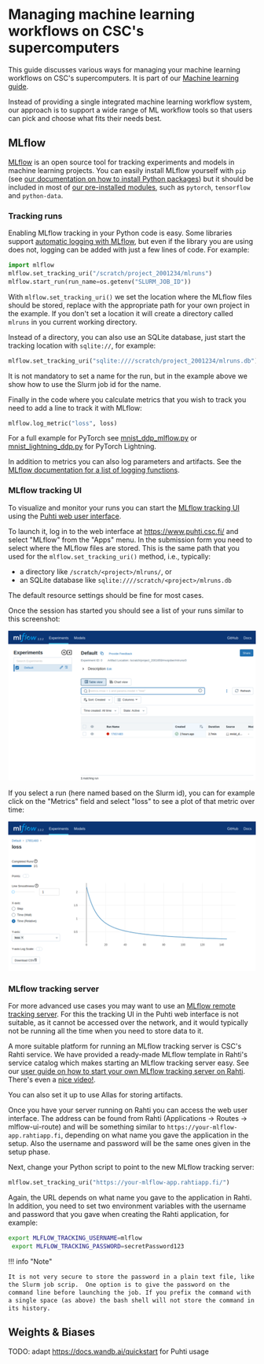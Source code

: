 # Managing machine learning workflows on CSC's supercomputers

This guide discusses various ways for managing your machine learning
workflows on CSC's supercomputers. It is part of our [Machine learning
guide](ml-guide.md).

Instead of providing a single integrated machine learning workflow
system, our approach is to support a wide range of ML workflow tools
so that users can pick and choose what fits their needs best.

## MLflow

[MLflow][MLflow] is an open source tool for tracking experiments and
models in machine learning projects. You can easily install MLflow
yourself with `pip` (see [our documentation on how to install Python
packages][own-install]) but it should be included in most of [our
pre-installed modules][ml-apps], such as `pytorch`, `tensorflow` and
`python-data`.

### Tracking runs

Enabling MLflow tracking in your Python code is easy. Some libraries
support [automatic logging with MLflow][autolog], but even if the
library you are using does not, logging can be added with just a few
lines of code. For example:

```python
import mlflow
mlflow.set_tracking_uri("/scratch/project_2001234/mlruns")
mlflow.start_run(run_name=os.getenv("SLURM_JOB_ID"))
```

With `mlflow.set_tracking_uri()` we set the location where the MLflow
files should be stored, replace with the appropriate path for your own
project in the example. If you don't set a location it will create a
directory called `mlruns` in you current working directory.

Instead of a directory, you can also use an SQLite database, just start the tracking location with `sqlite://`, for example:

```python
mlflow.set_tracking_uri("sqlite:////scratch/project_2001234/mlruns.db")
```

It is not mandatory to set a name for the run, but in the example
above we show how to use the Slurm job id for the name.

Finally in the code where you calculate metrics that you wish to track
you need to add a line to track it with MLflow:

```python
mlflow.log_metric("loss", loss)
```

For a full example for PyTorch see [mnist_ddp_mlflow.py][pytorch-ex]
or [mnist_lightning_ddp.py](lightning-ex) for PyTorch Lightning.

In addition to metrics you can also log parameters and artifacts. See
the [MLflow documentation for a list of logging functions][log-func].

### MLflow tracking UI

To visualize and monitor your runs you can start the [MLflow tracking
UI][mlflow-app] using the [Puhti web user interface][webui].

To launch it, log in to the web interface at
<https://www.puhti.csc.fi/> and select "MLflow" from the "Apps"
menu. In the submission form you need to select where the MLflow files
are stored. This is the same path that you used for the
`mlflow.set_tracking_uri()` method, i.e., typically:

- a directory like `/scratch/<project>/mlruns/`, or
- an SQLite database like `sqlite:////scratch/<project>/mlruns.db`

The default resource settings should be fine for most cases.

Once the session has started you should see a list of your runs similar to this screenshot:

![MLflow front page with list of runs](../../img/mlflow-front.png)

If you select a run (here named based on the Slurm id), you can for
example click on the "Metrics" field and select "loss" to see a plot
of that metric over time:

![MLflow plot showing the loss metric over time](../../img/mlflow-metrics.png)


### MLflow tracking server

For more advanced use cases you may want to use an [MLflow remote
tracking server][tracking-server]. For this the tracking UI in the
Puhti web interface is not suitable, as it cannot be accessed over the
network, and it would typically not be running all the time when you
need to store data to it.

A more suitable platform for running an MLflow tracking server is
CSC's Rahti service.  We have provided a ready-made MLflow template in
Rahti's service catalog which makes starting an MLflow tracking server
easy. See our [user guide on how to start your own MLflow tracking
server on Rahti][mlflow-rahti]. There's even a [nice
video!](https://video.csc.fi/media/t/0_2frjyzz9).

You can also set it up to use Allas for storing artifacts.

Once you have your server running on Rahti you can access the web user
interface. The address can be found from Rahti (Applications → Routes
→ mlflow-ui-route) and will be something similar to
`https://your-mlflow-app.rahtiapp.fi`, depending on what name you gave
the application in the setup. Also the username and password will be
the same ones given in the setup phase.

Next, change your Python script to point to the new MLflow tracking
server:

```python
mlflow.set_tracking_uri("https://your-mlflow-app.rahtiapp.fi/")
```

Again, the URL depends on what name you gave to the application in
Rahti. In addition, you need to set two environment variables with the
username and password that you gave when creating the Rahti
application, for example:

```sh
export MLFLOW_TRACKING_USERNAME=mlflow
 export MLFLOW_TRACKING_PASSWORD=secretPassword123
```

!!! info "Note"

    It is not very secure to store the password in a plain text file, like
    the Slurm job scrip.  One option is to give the password on the
    command line before launching the job. If you prefix the command with
    a single space (as above) the bash shell will not store the command in
    its history.



## Weights & Biases

TODO: adapt https://docs.wandb.ai/quickstart for Puhti usage




[MLflow]: https://www.mlflow.org/
[ml-apps]: ../../apps/by_discipline.md#data-analytics-and-machine-learning
[own-install]: ../../apps/python.md#installing-python-packages-to-existing-modules
[autolog]: https://www.mlflow.org/docs/latest/tracking.html#automatic-logging
[pytorch-ex]: https://github.com/CSCfi/pytorch-ddp-examples/blob/master/mnist_ddp_mlflow.py
[lightning-ex]: https://github.com/CSCfi/pytorch-ddp-examples/blob/master/mnist_lightning_ddp.py
[mlflow-app]: ../../computing/webinterface/mlflow.md
[webui]: ../../computing/webinterface/index.md
[log-func]: https://www.mlflow.org/docs/latest/tracking.html#logging-data-to-runs
[tracking-server]: https://www.mlflow.org/docs/latest/tracking.html#mlflow-tracking-servers
[mlflow-rahti]: https://github.com/CSCfi/mlflow-openshift/blob/master/docs/USER_GUIDE.md
